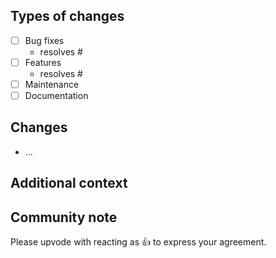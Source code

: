 <!--

Thank you for your contirubtion! 👍

-->

## Types of changes

- [ ] Bug fixes
  - resolves #<!-- Please add issue number -->
- [ ] Features
  - resolves #<!-- Please add issue number -->
- [ ] Maintenance
- [ ] Documentation

## Changes

- ...


## Additional context


## Community note

<!-- Please keep this section. -->

Please upvode with reacting as :+1: to express your agreement.
